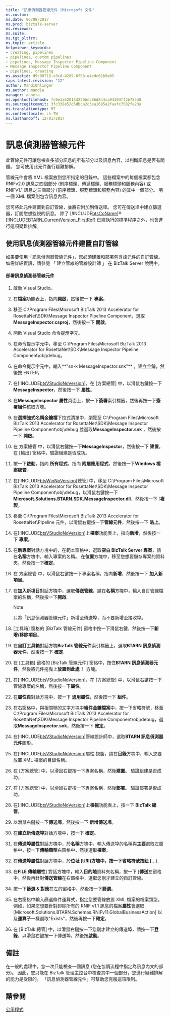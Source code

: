 ```yaml
---
title: "訊息偵測器管線元件 |Microsoft 文件"
ms.custom: 
ms.date: 06/08/2017
ms.prod: biztalk-server
ms.reviewer: 
ms.suite: 
ms.tgt_pltfrm: 
ms.topic: article
helpviewer_keywords:
- creating, pipelines
- pipelines, custom pipelines
- pipelines, Message Inspector Pipeline Component
- Message Inspector Pipeline Component
- pipelines, creating
ms.assetid: d9c00718-c8cd-4289-8f58-e4edc61b9a05
caps.latest.revision: "12"
author: MandiOhlinger
ms.author: mandia
manager: anneta
ms.openlocfilehash: fc9e1a520153220bcc86d844ca94203ff2b78548
ms.sourcegitcommit: 3fc338e52d5dbca2c3ea1685a2faafc7582fe23a
ms.translationtype: MT
ms.contentlocale: zh-TW
ms.lasthandoff: 12/01/2017
---
```

# <a name="message-inspector-pipeline-component"></a>訊息偵測器管線元件
此管線元件可讓您檢查多部分訊息的所有部分以及訊息內容，以判斷訊息是否有問題。 您可使用此元件進行疑難排解。  
  
 管線元件會將 XML 檔案放到您所指定的目錄中。 這些檔案中的每個檔案都包含 RNIFv2.0 訊息之四個部分 (前序標頭、傳遞標頭、服務標頭和服務內容) 或 RNIFv1.1 訊息之三個部分 (前序標頭、服務標頭和服務內容) 的其中一個部分。 另一個 XML 檔案則包含訊息內容。  
  
 您可將此元件建置到自訂管線，並將它附加到傳送埠。 您可在傳送埠中建立篩選器，訂閱您想監視的訊息。 除了 [!INCLUDE[btsCoName](../../includes/btsconame-md.md)]® [!INCLUDE[BTARN_CurrentVersion_FirstRef](../../includes/btarn-currentversion-firstref-md.md)] 已經執行的標準程序之外，也會進行這項疑難排解。  
  
## <a name="building-a-custom-pipeline-using-the-message-inspector-pipeline-component"></a>使用訊息偵測器管線元件建置自訂管線  
 如果要使用「訊息偵測器管線元件」，您必須建置和部署包含該元件的自訂管線。 如需詳細資訊，請參閱 「 建立管線的管線設計師 」 在 BizTalk Server 說明中。  
  
#### <a name="to-deploy-the-message-inspector-pipeline-component"></a>部署訊息偵測器管線元件  
  
1.  啟動 Visual Studio。  
  
2.  在**檔案**功能表上，指向**開啟**，然後按一下 **專案**。  
  
3.  移至 C:\Program Files\Microsoft BizTalk 2013 Accelerator for RosettaNet\SDK\Message Inspector Pipeline Component，選取**MessageInspector.csproj**，然後按一下 **開啟**。  
  
4.  開啟 Visual Studio 命令提示字元。  
  
5.  在命令提示字元中，移至 C:\Program Files\Microsoft BizTalk 2013 Accelerator for RosettaNet\SDK\Message Inspector Pipeline Component\obj\debug。  
  
6.  在命令提示字元中，輸入**"sn-k MessageInspector.snk"** ，建立金鑰，然後按 ENTER。  
  
7.  在[!INCLUDE[btsVStudioNoVersion](../../includes/btsvstudionoversion-md.md)]，在 [方案總管] 中，以滑鼠右鍵按一下**MessageInspector**，然後按一下 **屬性**。  
  
8.  在**MessageInspector 屬性**頁面上，按一下**簽署**索引標籤，然後再按一下**簽署組件**核取方塊。  
  
9. 在**選擇強式名稱金鑰檔**下拉式清單中，瀏覽至 C:\Program Files\Microsoft BizTalk 2013 Accelerator for RosettaNet\SDK\Message Inspector Pipeline Component\obj\debug 並選取**MessageInspector.snk** ，然後按一下 **開啟**。  
  
10. 在 方案總管 中，以滑鼠右鍵按一下**MessageInspector**，然後按一下 **建置**。 在 [輸出] 窗格中，驗證組建是否成功。  
  
11. 按一下**啟動**，指向 **所有程式**，指向 **附屬應用程式**，然後按一下**Windows 檔案總管**。  
  
12. 在[!INCLUDE[btsWinNoVersion](../../includes/btswinnoversion-md.md)]總管] 中，移至 C:\Program Files\Microsoft BizTalk 2013 Accelerator for RosettaNet\SDK\Message Inspector Pipeline Component\obj\debug，以滑鼠右鍵按一下**Microsoft.Solutions.BTARN.SDK.MessageInspector.dll**，然後按一下 [**複製**。  
  
13. 移至 C:\Program Files\Microsoft BizTalk 2013 Accelerator for RosettaNet\Pipeline 元件，以滑鼠右鍵按一下**管線元件**，然後按一下 **貼上**。  
  
14. 在[!INCLUDE[btsVStudioNoVersion](../../includes/btsvstudionoversion-md.md)]上**檔案**功能表上，指向**新增**，然後按一下 **專案**。  
  
15. 在**新專案**對話方塊中的，在範本窗格中，選取**空白 BizTalk Server 專案**，請在**名稱**方塊中，輸入專案的名稱。 在**位置**方塊中，移至您想要儲存專案的資料夾，然後按一下**確定**。  
  
16. 在 方案總管 中，以滑鼠右鍵按一下專案名稱，指向**新增**，然後按一下 **加入新項目**。  
  
17. 在**加入新項目**對話方塊中，選取**傳送管線**，請在**名稱**方塊中，輸入自訂管線檔案的名稱，然後按一下**開啟**.  
  
    > [!NOTE]
    >  只將「訊息偵測器管線元件」新增至傳送埠，而不要新增至接收埠。  
  
18. [工具箱] 窗格的 [BizTalk 管線元件] 窗格中按一下滑鼠右鍵，然後按一下**新增/移除項目**。  
  
19. 在**自訂工具箱**對話方塊**BizTalk 管線元件**索引標籤上，選取**BTARN 訊息偵測器元件**，然後按一下 **確定**.  
  
20. 在 [工具箱] 窗格的 [BizTalk 管線元件] 窗格中，按住**BTARN 訊息偵測器元件**，然後將元件拖曳上**放置到此處 ！** 方塊。  
  
21. 在[!INCLUDE[btsVStudioNoVersion](../../includes/btsvstudionoversion-md.md)]，在 [方案總管] 中，以滑鼠右鍵按一下管線專案的名稱，然後按一下**屬性**。  
  
22. 在**屬性頁**對話方塊中，按一下 **通用屬性**，然後按一下 **組件**。  
  
23. 在右窗格中，與相關聯的文字方塊中**組件金鑰檔案**中，按一下省略符號，移至 C:\Program Files\Microsoft BizTalk 2013 Accelerator for RosettaNet\SDK\Message Inspector Pipeline Component\obj\debug，選取**MessageInspector.snk**，然後按一下 **確定**。  
  
24. 在[!INCLUDE[btsVStudioNoVersion](../../includes/btsvstudionoversion-md.md)]管線設計師中，選取**BTARN 訊息偵測器元件**圖形。  
  
25. 在[!INCLUDE[btsVStudioNoVersion](../../includes/btsvstudionoversion-md.md)]屬性 視窗，請在**目錄**方塊中，輸入您要放置 XML 檔案的目錄名稱。  
  
26. 在 [方案總管] 中，以滑鼠右鍵按一下專案名稱，然後**建置**。 驗證組建是否成功。  
  
27. 在 [方案總管] 中，以滑鼠右鍵按一下專案名稱，然後**部署**。 驗證部署是否成功。  
  
28. 在[!INCLUDE[btsVStudioNoVersion](../../includes/btsvstudionoversion-md.md)]上**檢視**功能表上，按一下  **BizTalk 總管**。  
  
29. 以滑鼠右鍵按一下**傳送埠**，然後按一下 **新增傳送埠**。  
  
30. 在**建立新傳送埠**對話方塊中，按一下 **確定**。  
  
31. 在**傳送埠屬性**對話方塊中，於**名稱**方塊中，輸入傳送埠的名稱與**主要**選取左窗格中，按一下**傳輸類型**右窗格中，然後選取**檔案**。  
  
32. 在**傳送埠屬性**對話方塊中，於**位址 (URI)**方塊中，按一下省略符號按鈕 (**...**).  
  
33. 在**FILE 傳輸屬性**] 對話方塊中，輸入**目的地**資料夾名稱，按一下 [**傳送**左窗格中，然後再針對**傳送管線**在右窗格中，選取您剛才建立的自訂管線。  
  
34. 按一下**篩選 & 對應**在左的窗格中，然後按一下**篩選**。  
  
35. 在右窗格中輸入篩選條件運算式，指定您要管線放置 XML 檔案的檔案類型。 例如，如果您想要針對卸除所有的 RNIF v1.1 訊息的檔案**屬性**會選取 [Microsoft.Solutions.BTARN.Schemas.RNIFv11.GlobalBusinessAction] 以及**運算子**一樣選取"Exists"，然後再按一下**確定**。  
  
36. 在 [BizTalk 總管] 中，以滑鼠右鍵按一下您剛才建立的傳送埠，請按一下**登錄**，以滑鼠右鍵按一下傳送埠，然後按**啟動**。  
  
## <a name="remarks"></a>備註  
 在一般的處理中，您一次只能檢查一個訊息 (您在協調流程中指定為訊息內文的部分)。 因此，您只能在 BizTalk 管理主控台中檢查其中一個部分，您進行疑難排解的能力是受限的。 「訊息偵測器管線元件」可幫助您克服這項限制。  
  
## <a name="see-also"></a>請參閱  
 [公用程式](../../adapters-and-accelerators/accelerator-rosettanet/utilities1.md)